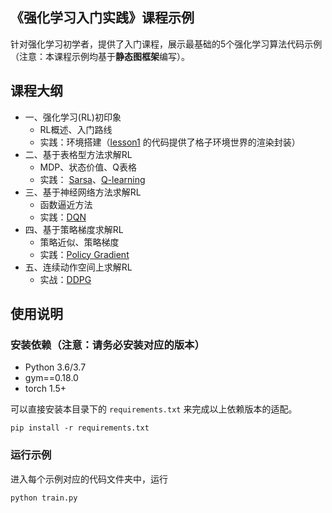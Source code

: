 <!--
 * @Author: jianzhnie
 * @LastEditors: jianzhnie
 * @Description: RLToolKit is a flexible and high-efficient reinforcement learning framework.
 * Copyright (c) 2022 by jianzhnie@126.com, All Rights Reserved.
-->
## 《强化学习入门实践》课程示例

针对强化学习初学者，提供了入门课程，展示最基础的5个强化学习算法代码示例（注意：本课程示例均基于**静态图框架**编写）。

## 课程大纲
+ 一、强化学习(RL)初印象
    + RL概述、入门路线
    + 实践：环境搭建（[lesson1](lesson1/gridworld.py) 的代码提供了格子环境世界的渲染封装）
+ 二、基于表格型方法求解RL
    + MDP、状态价值、Q表格
    + 实践： [Sarsa](lesson2/sarsa)、[Q-learning](lesson2/q_learning)
+ 三、基于神经网络方法求解RL
    + 函数逼近方法
    + 实践：[DQN](lesson3/dqn)
+ 四、基于策略梯度求解RL
    + 策略近似、策略梯度
    + 实践：[Policy Gradient](lesson4/policy_gradient)
+ 五、连续动作空间上求解RL
    + 实战：[DDPG](lesson5/ddpg)


## 使用说明

### 安装依赖（注意：请务必安装对应的版本）

+ Python 3.6/3.7
+ gym==0.18.0
+ torch 1.5+

可以直接安装本目录下的 `requirements.txt` 来完成以上依赖版本的适配。

```
pip install -r requirements.txt
```

### 运行示例

进入每个示例对应的代码文件夹中，运行
```
python train.py
```
